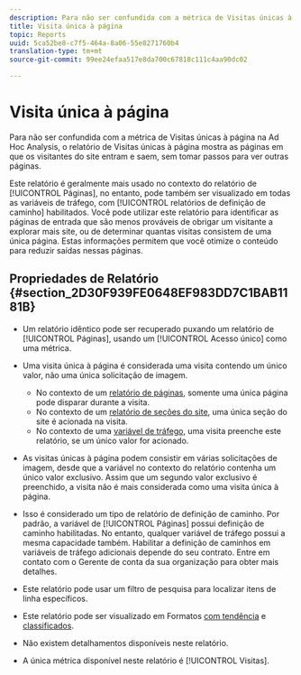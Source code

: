 ```yaml
---
description: Para não ser confundida com a métrica de Visitas únicas à página na Ad Hoc Analysis, o relatório de Visitas únicas à página mostra as páginas em que os visitantes do site entram e saem, sem tomar passos para ver outras páginas.
title: Visita única à página
topic: Reports
uuid: 5ca52be8-c7f5-464a-8a06-55e8271760b4
translation-type: tm+mt
source-git-commit: 99ee24efaa517e8da700c67818c111c4aa90dc02

---
```



# Visita única à página

Para não ser confundida com a métrica de Visitas únicas à página na Ad Hoc Analysis, o relatório de Visitas únicas à página mostra as páginas em que os visitantes do site entram e saem, sem tomar passos para ver outras páginas.

Este relatório é geralmente mais usado no contexto do relatório de [!UICONTROL Páginas], no entanto, pode também ser visualizado em todas as variáveis de tráfego, com [!UICONTROL relatórios de definição de caminho] habilitados. Você pode utilizar este relatório para identificar as páginas de entrada que são menos prováveis de obrigar um visitante a explorar mais site, ou de determinar quantas visitas consistem de uma única página. Estas informações permitem que você otimize o conteúdo para reduzir saídas nessas páginas.

## Propriedades de Relatório  {#section_2D30F939FE0648EF983DD7C1BAB1181B}

* Um relatório idêntico pode ser recuperado puxando um relatório de [!UICONTROL Páginas], usando um [!UICONTROL Acesso único] como uma métrica.

* Uma visita única à página é considerada uma visita contendo um único valor, não uma única solicitação de imagem.

   * No contexto de um  [relatório de páginas](/help/components/c-variables/dimensionslist/reports-pages.md), somente uma única página pode disparar durante a visita.
   * No contexto de um [relatório de seções do site](/help/components/c-variables/dimensionslist/reports-site-sections.md), uma única seção do site é acionada na visita.
   * No contexto de uma [variável de tráfego](/help/admin/admin/c-traffic-variables/traffic-var.md), uma visita preenche este relatório, se um único valor for acionado.

* As visitas únicas à página podem consistir em várias solicitações de imagem, desde que a variável no contexto do relatório contenha um único valor exclusivo. Assim que um segundo valor exclusivo é preenchido, a visita não é mais considerada como uma visita única à página.
* Isso é considerado um tipo de relatório de definição de caminho. Por padrão, a variável de [!UICONTROL Páginas] possui definição de caminho habilitadas. No entanto, qualquer variável de tráfego possui a mesma capacidade também. Habilitar a definição de caminhos em variáveis de tráfego adicionais depende do seu contrato. Entre em contato com o Gerente de conta da sua organização para obter mais detalhes.
* Este relatório pode usar um filtro de pesquisa para localizar itens de linha específicos.
* Este relatório pode ser visualizado em  Formatos [com tendência](/help/components/c-variables/dimensionslist/reports-types.md) e [classificados](/help/components/c-variables/dimensionslist/reports-types.md).

* Não existem detalhamentos disponíveis neste relatório.
* A única métrica disponível neste relatório é [!UICONTROL Visitas].

